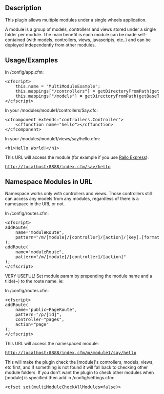 <h2>Description</h2>
<p>This plugin allows multiple modules under a single wheels application. </p>
<p>A module is a group of models, controllers and views stored under a single folder per module. The main benefit is each module can be made self-contained (with models, controllers, views, javascripts, etc..) and can be deployed independently from other modules.</p>

<h2>Usage/Examples</h2>
<p>In /config/app.cfm:</p>
<p>
<pre>
&lt;cfscript&gt;
	this.name = &quot;MultiModuleExample&quot;;
	this.mappings[&quot;/controllers&quot;] = getDirectoryFromPath(getBaseTemplatePath()) &amp; &quot;controllers&quot;;
	this.mappings[&quot;/models&quot;] = getDirectoryFromPath(getBaseTemplatePath()) &amp; &quot;models&quot;;
&lt;/cfscript&gt;</pre>
In your /modules/module1/controllers/Say.cfc: </p>
<p>
<pre>
&lt;cfcomponent extends=&quot;controllers.Controller&quot;&gt;
	&lt;cffunction name=&quot;hello&quot;&gt;&lt;/cffunction&gt;
&lt;/cfcomponent&gt;
</pre>
In your /modules/module1/views/say/hello.cfm:</p>
<p>
  <pre>&lt;h1&gt;Hello World!&lt;/h1&gt;</pre>
</p>
<p>
This URL will access the module (for example if you use <a href="http://www.getrailo.org/index.cfm/download/">Railo Express</a>):</p>
<pre><a href="http://localhost:8888/index.cfm/say/hello">http://localhost:8888/index.cfm/say/hello</a></pre>
<p>

<h2>Namespace Modules in URL</h2>
<p>Namespace works only with controllers and views. Those controllers still can access any models from any modules, regardless of there is a namespace in the URL or not.</p>
<p>In /config/routes.cfm:</p>
<p>
<pre>
&lt;cfscript&gt;
addRoute(
    name="moduleRoute", 
	pattern="/m/[module]/[controller]/[action]/[key].[format]"
);
addRoute(
	name="moduleRoute", 
	pattern="/m/[module]/[controller]/[action]"
);
&lt;/cfscript&gt;</pre>

<p>VERY USEFUL! Set module param by prepending the module name and a tilde(~) to the route name. ie:</p>
<p>In /config/routes.cfm:</p>
<pre>
&lt;cfscript&gt;
addRoute(
	name="public~PageRoute", 
	pattern="/p/[id]",
	controller="pages", 
	action="page"
);
&lt;/cfscript&gt;</pre>

This URL will access the namespaced module:</p>
<pre><a href="http://localhost:8888/index.cfm/m/module1/say/hello">http://localhost:8888/index.cfm/m/module1/say/hello</a></pre>

<p></p>

<p>This will make the plugin check the [module]'s controllers, models, views, etc first, and if something is not found it will fall back to checking other module folders. If you don't  want the plugin to check other modules when [module] is specified then add in /config/settings.cfm:</p>
<pre>&lt;cfset set(multiModuleCheckAllModules=false)></pre>

</p>
